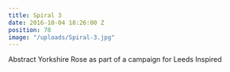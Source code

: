 ```yaml
---
title: Spiral 3
date: 2016-10-04 18:26:00 Z
position: 78
image: "/uploads/Spiral-3.jpg"
---
```


Abstract Yorkshire Rose as part of a campaign for Leeds Inspired